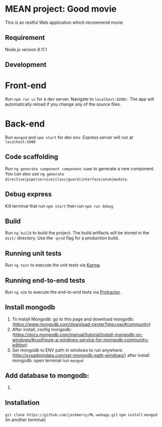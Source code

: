 # MEAN project: Good movie

This is an restful Web application which recommend movie
## Requirement
Node.js version 8.11.1
## Development 
# Front-end
Run `npm run ui` for a dev server. Navigate to `localhost:4200/`. The app will automatically reload if you change any of the source files.
# Back-end
Run `mongod` and `npm start` for dev env.
Express server will run at `localhost:5000`

## Code scaffolding

Run `ng generate component component-name` to generate a new component. You can also use `ng generate directive|pipe|service|class|guard|interface|enum|module`.

## Debug express
Kill terminal that run `npm start` then run `npm run debug`
## Build

Run `ng build` to build the project. The build artifacts will be stored in the `dist/` directory. Use the `-prod` flag for a production build.

## Running unit tests

Run `ng test` to execute the unit tests via [Karma](https://karma-runner.github.io).

## Running end-to-end tests

Run `ng e2e` to execute the end-to-end tests via [Protractor](http://www.protractortest.org/).
## Install mongodb 
1. To install Mongodb: go to this page and download mongodb: (https://www.mongodb.com/download-center?jmp=nav#community)
2. After install, config mongodb: (https://docs.mongodb.com/manual/tutorial/install-mongodb-on-windows/#configure-a-windows-service-for-mongodb-community-edition)
3. Set mongodb to ENV path in windows to run anywhere: (http://sysadmindata.com/set-mongodb-path-windows/)
after install mongodb: open terminal run `mongod`
## Add database to mongodb:
1.
## Installation
`git clone https://github.com/jackmercy/ML-webapp.git`
`npm install`
`mongod` (in another terminal)

